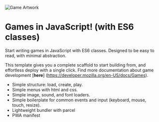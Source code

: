 ![Game Artwork](https://i.imgur.com/JSzcpRt.png)

# Games in JavaScript! (with ES6 classes)

Start writing games in JavaScript with ES6 classes.
Designed to be easy to read, with minimal abstraction.

This template gives you a complete scaffold to start building from, and effortless deploy with a single click. Find more documentation about game development [**here**] (https://developer.mozilla.org/en-US/docs/Games).

- Simple structure: load, create, play.
- Simple menus with html and css.
- Simple image, sound, and font loaders.
- Simple boilerplate for common events and input (keyboard, mouse, touch, resize).
- Lightweight bundler with parcel
- PWA manifest